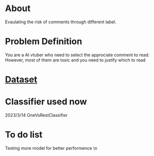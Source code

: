 # About
Evaulating the risk of comments through different label.
# Problem Definition
You are a AI vtuber who need to select the approciate comment to read. However, most of them are toxic and you need to justify which to read
# [Dataset](https://www.kaggle.com/datasets/fizzbuzz/cleaned-toxic-comments)
# Classifier used now
2023/3/14 OneVsRestClassifier
# To do list
Testing more model for better performence \n  

